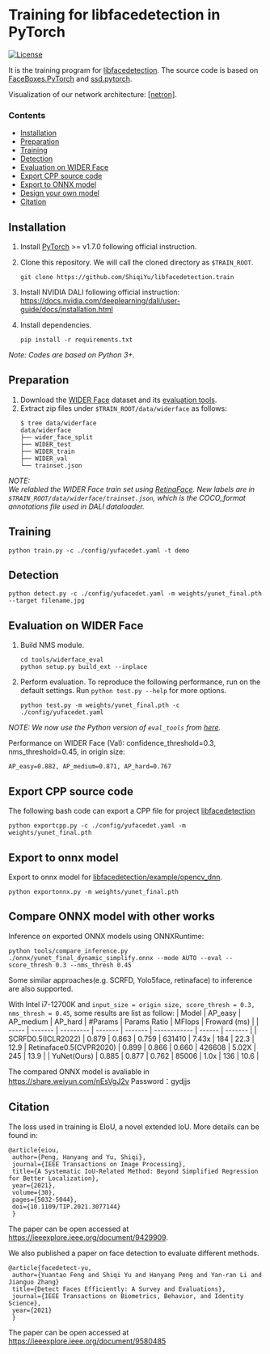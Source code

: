 # Training for libfacedetection in PyTorch

[![License](https://img.shields.io/badge/license-BSD-blue.svg)](LICENSE)

It is the training program for [libfacedetection](https://github.com/ShiqiYu/libfacedetection). The source code is based on [FaceBoxes.PyTorch](https://github.com/sfzhang15/FaceBoxes.PyTorch) and [ssd.pytorch](https://github.com/amdegroot/ssd.pytorch).

Visualization of our network architecture: [[netron]](https://netron.app/?url=https://raw.githubusercontent.com/ShiqiYu/libfacedetection.train/master/onnx/yunet_yunet_final_dynamic_simplify.onnx).


### Contents
- [Installation](#installation)
- [Preparation](#Preparation)
- [Training](#training)
- [Detection](#detection)
- [Evaluation on WIDER Face](#evaluation-on-wider-face)
- [Export CPP source code](#export-cpp-source-code)
- [Export to ONNX model](#export-to-onnx-model)
- [Design your own model](#design-your-own-model)
- [Citation](#citation)

## Installation
1. Install [PyTorch](https://pytorch.org/) >= v1.7.0 following official instruction.

2. Clone this repository. We will call the cloned directory as `$TRAIN_ROOT`.
    ```Shell
    git clone https://github.com/ShiqiYu/libfacedetection.train
    ```
3. Install NVIDIA DALI following official instruction: https://docs.nvidia.com/deeplearning/dali/user-guide/docs/installation.html

4. Install dependencies.
    ```shell
    pip install -r requirements.txt
    ```

_Note: Codes are based on Python 3+._

## Preparation

1. Download the [WIDER Face](http://shuoyang1213.me/WIDERFACE/) dataset and its [evaluation tools](http://shuoyang1213.me/WIDERFACE/support/eval_script/eval_tools.zip).
2. Extract zip files under `$TRAIN_ROOT/data/widerface` as follows:
    ```shell
    $ tree data/widerface
    data/widerface
    ├── wider_face_split
    ├── WIDER_test
    ├── WIDER_train
    ├── WIDER_val
    └── trainset.json           
    ```
_NOTE: \
We relabled the WIDER Face train set using [RetinaFace](https://github.com/deepinsight/insightface/tree/master/detection/RetinaFace). New labels are in 
`$TRAIN_ROOT/data/widerface/trainset.json`, which is the COCO_format annotations file used in DALI dataloader._

## Training
```Shell
python train.py -c ./config/yufacedet.yaml -t demo 
```

## Detection
```Shell
python detect.py -c ./config/yufacedet.yaml -m weights/yunet_final.pth --target filename.jpg 
```

## Evaluation on WIDER Face
1. Build NMS module.
    ```shell
    cd tools/widerface_eval
    python setup.py build_ext --inplace
    ```

2. Perform evaluation. To reproduce the following performance, run on the default settings. Run `python test.py --help` for more options.
    ```shell
    python test.py -m weights/yunet_final.pth -c ./config/yufacedet.yaml
    ```

_NOTE: We now use the Python version of `eval_tools` from [here](https://github.com/wondervictor/WiderFace-Evaluation)._

Performance on WIDER Face (Val): confidence_threshold=0.3, nms_threshold=0.45, in origin size:
```
AP_easy=0.882, AP_medium=0.871, AP_hard=0.767
```

## Export CPP source code
The following bash code can export a CPP file for project [libfacedetection](https://github.com/ShiqiYu/libfacedetection)
```Shell
python exportcpp.py -c ./config/yufacedet.yaml -m weights/yunet_final.pth
```

## Export to onnx model
Export to onnx model for [libfacedetection/example/opencv_dnn](https://github.com/ShiqiYu/libfacedetection/tree/master/example/opencv_dnn).
```shell
python exportonnx.py -m weights/yunet_final.pth
```
## Compare ONNX model with other works
Inference on exported ONNX models using ONNXRuntime:
```shell
python tools/compare_inference.py ./onnx/yunet_final_dynamic_simplify.onnx --mode AUTO --eval --score_thresh 0.3 --nms_thresh 0.45
```
Some similar approaches(e.g. SCRFD, Yolo5face, retinaface) to inference are also supported.

With Intel i7-12700K and `input_size = origin size, score_thresh = 0.3, nms_thresh = 0.45`, some results are list as follow:
 | Model | AP_easy | AP_medium | AP_hard | #Params | Params Ratio | MFlops | Froward (ms) | 
 | ----- | ------- | --------- | ------- | ------- | ------------ | ------ | ------- | 
 | SCRFD0.5(ICLR2022) | 0.879 | 0.863 | 0.759 | 631410 | 7.43x | 184 | 22.3 | 12.9
 | Retinaface0.5(CVPR2020) | 0.899 | 0.866 | 0.660 | 426608 | 5.02X | 245 | 13.9 | 
 | YuNet(Ours) | 0.885 | 0.877 | 0.762 | 85006 | 1.0x | 136 | 10.6 |

The compared ONNX model is avaliable in https://share.weiyun.com/nEsVgJ2v Password：gydjjs

## Citation
The loss used in training is EIoU, a novel extended IoU. More details can be found in:

	@article{eiou,
	 author={Peng, Hanyang and Yu, Shiqi},
  	 journal={IEEE Transactions on Image Processing}, 
  	 title={A Systematic IoU-Related Method: Beyond Simplified Regression for Better Localization}, 
  	 year={2021},
  	 volume={30},
  	 pages={5032-5044},
	 doi={10.1109/TIP.2021.3077144}
	 }
The paper can be open accessed at https://ieeexplore.ieee.org/document/9429909.

We also published a paper on face detection to evaluate different methods.

	@article{facedetect-yu,
	 author={Yuantao Feng and Shiqi Yu and Hanyang Peng and Yan-ran Li and Jianguo Zhang}
	 title={Detect Faces Efficiently: A Survey and Evaluations},
	 journal={IEEE Transactions on Biometrics, Behavior, and Identity Science},
	 year={2021}
	 }
	 
The paper can be open accessed at https://ieeexplore.ieee.org/document/9580485
